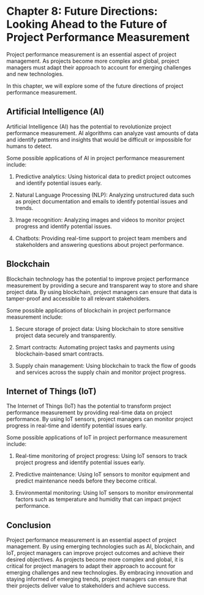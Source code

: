 Chapter 8: Future Directions: Looking Ahead to the Future of Project Performance Measurement
============================================================================================

Project performance measurement is an essential aspect of project management. As projects become more complex and global, project managers must adapt their approach to account for emerging challenges and new technologies.

In this chapter, we will explore some of the future directions of project performance measurement.

Artificial Intelligence (AI)
----------------------------

Artificial Intelligence (AI) has the potential to revolutionize project performance measurement. AI algorithms can analyze vast amounts of data and identify patterns and insights that would be difficult or impossible for humans to detect.

Some possible applications of AI in project performance measurement include:

1. Predictive analytics: Using historical data to predict project outcomes and identify potential issues early.

2. Natural Language Processing (NLP): Analyzing unstructured data such as project documentation and emails to identify potential issues and trends.

3. Image recognition: Analyzing images and videos to monitor project progress and identify potential issues.

4. Chatbots: Providing real-time support to project team members and stakeholders and answering questions about project performance.

Blockchain
----------

Blockchain technology has the potential to improve project performance measurement by providing a secure and transparent way to store and share project data. By using blockchain, project managers can ensure that data is tamper-proof and accessible to all relevant stakeholders.

Some possible applications of blockchain in project performance measurement include:

1. Secure storage of project data: Using blockchain to store sensitive project data securely and transparently.

2. Smart contracts: Automating project tasks and payments using blockchain-based smart contracts.

3. Supply chain management: Using blockchain to track the flow of goods and services across the supply chain and monitor project progress.

Internet of Things (IoT)
------------------------

The Internet of Things (IoT) has the potential to transform project performance measurement by providing real-time data on project performance. By using IoT sensors, project managers can monitor project progress in real-time and identify potential issues early.

Some possible applications of IoT in project performance measurement include:

1. Real-time monitoring of project progress: Using IoT sensors to track project progress and identify potential issues early.

2. Predictive maintenance: Using IoT sensors to monitor equipment and predict maintenance needs before they become critical.

3. Environmental monitoring: Using IoT sensors to monitor environmental factors such as temperature and humidity that can impact project performance.

Conclusion
----------

Project performance measurement is an essential aspect of project management. By using emerging technologies such as AI, blockchain, and IoT, project managers can improve project outcomes and achieve their desired objectives. As projects become more complex and global, it is critical for project managers to adapt their approach to account for emerging challenges and new technologies. By embracing innovation and staying informed of emerging trends, project managers can ensure that their projects deliver value to stakeholders and achieve success.
